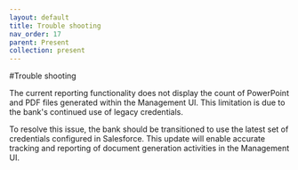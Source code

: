 ```yaml
---
layout: default
title: Trouble shooting
nav_order: 17
parent: Present
collection: present
---
```


#Trouble shooting

The current reporting functionality does not display the count of PowerPoint and PDF files generated within the Management UI.
This limitation is due to the bank's continued use of legacy credentials.

To resolve this issue, the bank should be transitioned to use the latest set of credentials configured in Salesforce.
This update will enable accurate tracking and reporting of document generation activities in the Management UI.